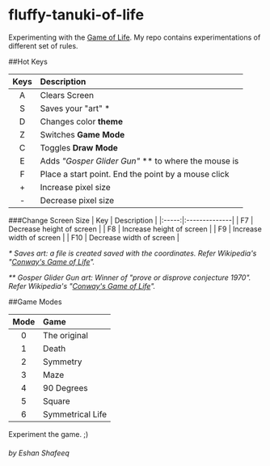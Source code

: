 # fluffy-tanuki-of-life
Experimenting with the [Game of Life](https://en.wikipedia.org/wiki/Conway's_Game_of_Life).  My repo contains experimentations of different set of rules.

##Hot Keys

| Keys | Description  |
|:----:|:-------------|
| A    | Clears Screen |
| S    | Saves your "art" * |
| D    | Changes color **theme** |
| Z    | Switches **Game Mode** |
| C    | Toggles **Draw Mode**  |
| E    | Adds _"Gosper Glider Gun"_ ** to where the mouse is  |
| F    | Place a start point. End the point by a mouse click |
| +    | Increase pixel size |
| -    | Decrease pixel size |

###Change Screen Size
| Key   | Description |
|:-----:|:--------------|
| F7    | Decrease height of screen |
| F8    | Increase height of screen |
| F9    | Increase width of screen |
| F10    | Decrease width of screen |

_\* Saves art: a file is created saved with the coordinates. Refer Wikipedia's "[Conway's Game of Life](https://en.wikipedia.org/wiki/Conway's_Game_of_Life)"._

_\*\* Gosper Glider Gun art: Winner of "prove or disprove conjecture 1970". Refer Wikipedia's "[Conway's Game of Life](https://en.wikipedia.org/wiki/Conway's_Game_of_Life)"._

##Game Modes

| Mode | Game |
|:----:|:----------- |
| 0    | The original |
| 1    | Death  |
| 2    | Symmetry  |
| 3    | Maze |
| 4    | 90 Degrees |
| 5    | Square |
| 6    | Symmetrical Life|

Experiment the game. ;)





###### by Eshan Shafeeq
